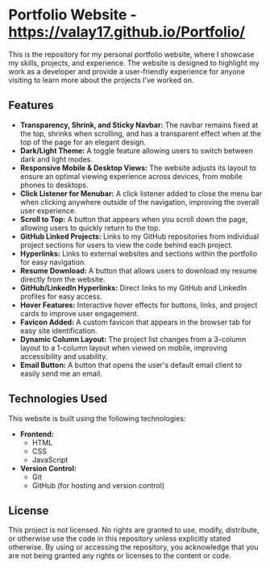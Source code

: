 # Portfolio Website - https://valay17.github.io/Portfolio/

This is the repository for my personal portfolio website, where I showcase my skills, projects, and experience. The website is designed to highlight my work as a developer and provide a user-friendly experience for anyone visiting to learn more about the projects I've worked on.

## Features

- **Transparency, Shrink, and Sticky Navbar:** The navbar remains fixed at the top, shrinks when scrolling, and has a transparent effect when at the top of the page for an elegant design.
- **Dark/Light Theme:** A toggle feature allowing users to switch between dark and light modes.
- **Responsive Mobile & Desktop Views:** The website adjusts its layout to ensure an optimal viewing experience across devices, from mobile phones to desktops.
- **Click Listener for Menubar:** A click listener added to close the menu bar when clicking anywhere outside of the navigation, improving the overall user experience.
- **Scroll to Top:** A button that appears when you scroll down the page, allowing users to quickly return to the top.
- **GitHub Linked Projects:** Links to my GitHub repositories from individual project sections for users to view the code behind each project.
- **Hyperlinks:** Links to external websites and sections within the portfolio for easy navigation.
- **Resume Download:** A button that allows users to download my resume directly from the website.
- **GitHub/LinkedIn Hyperlinks:** Direct links to my GitHub and LinkedIn profiles for easy access.
- **Hover Features:** Interactive hover effects for buttons, links, and project cards to improve user engagement.
- **Favicon Added:** A custom favicon that appears in the browser tab for easy site identification.
- **Dynamic Column Layout:** The project list changes from a 3-column layout to a 1-column layout when viewed on mobile, improving accessibility and usability.
- **Email Button:** A button that opens the user's default email client to easily send me an email.

## Technologies Used

This website is built using the following technologies:

- **Frontend:**
  - HTML
  - CSS
  - JavaScript
- **Version Control:**
  - Git
  - GitHub (for hosting and version control)

## License

This project is not licensed. No rights are granted to use, modify, distribute, or otherwise use the code in this repository unless explicitly stated otherwise. By using or accessing the repository, you acknowledge that you are not being granted any rights or licenses to the content or code.
